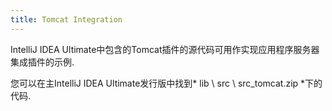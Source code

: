 ```yaml
---
title: Tomcat Integration
---
```


IntelliJ IDEA Ultimate中包含的Tomcat插件的源代码可用作实现应​​用程序服务器集成插件的示例.

您可以在主IntelliJ IDEA Ultimate发行版中找到* lib \ src \ src_tomcat.zip *下的代码.


